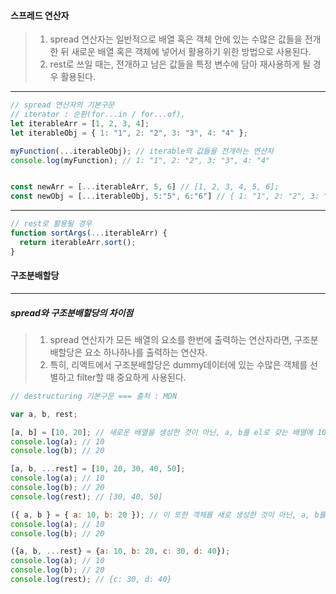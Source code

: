 #### 스프레드 연산자

> 1. spread 연산자는 일반적으로 배열 혹은 객체 안에 있는 수많은 값들을 전개 한 뒤 새로운 배열 혹은 객체에 넣어서 활용하기 위한 방법으로 사용된다.
> 2. rest로 쓰일 때는, 전개하고 남은 값들을 특정 변수에 담아 재사용하게 될 경우 활용된다.

---

```javascript
// spread 연산자의 기본구문
// iterator : 순환(for...in / for...of),
let iterableArr = [1, 2, 3, 4];
let iterableObj = { 1: "1", 2: "2", 3: "3", 4: "4" };

myFunction(...iterableObj); // iterable의 값들을 전개하는 연산자
console.log(myFunction); // 1: "1", 2: "2", 3: "3", 4: "4"


const newArr = [...iterableArr, 5, 6] // [1, 2, 3, 4, 5, 6];
const newObj = [...iterableObj, 5:"5", 6:"6"] // { 1: "1", 2: "2", 3: "3", 4: "4", 5: "5", 6: "6" };
```

---

```javascript
// rest로 활용될 경우
function sortArgs(...iterableArr) {
  return iterableArr.sort();
}
```

#### 구조분배할당

---

##### spread와 구조분배할당의 차이점

> 1. spread 연산자가 모든 배열의 요소를 한번에 출력하는 연산자라면, 구조분배할당은 요소 하나하나를 출력하는 연산자.
> 2. 특히, 리액트에서 구조분배할당은 dummy데이터에 있는 수많은 객체를 선별하고 filter할 때 중요하게 사용된다.

```javascript
// destructuring 기본구문 === 출처 : MDN

var a, b, rest;

[a, b] = [10, 20]; // 새로운 배열을 생성한 것이 아닌, a, b를 el로 갖는 배열에 10, 20을 할당한 것!
console.log(a); // 10
console.log(b); // 20

[a, b, ...rest] = [10, 20, 30, 40, 50];
console.log(a); // 10
console.log(b); // 20
console.log(rest); // [30, 40, 50]

({ a, b } = { a: 10, b: 20 }); // 이 또한 객체를 새로 생성한 것이 아닌, a, b를 prop으로 갖는 배열에 10, 20을 할당한 것!
console.log(a); // 10
console.log(b); // 20

({a, b, ...rest} = {a: 10, b: 20, c: 30, d: 40});
console.log(a); // 10
console.log(b); // 20
console.log(rest); // {c: 30, d: 40}
```
